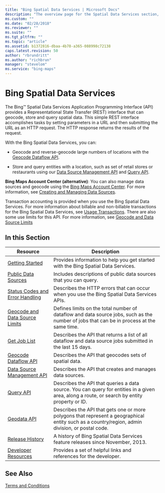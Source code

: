 ```yaml
---
title: "Bing Spatial Data Services | Microsoft Docs"
description: "The overview page for the Spatial Data Services section, which uses REST URLS to geocode, store and query spatial data. Describes what you can do with these API and contains a list of links to topics in this section with descriptions for each."
ms.custom: ""
ms.date: "02/28/2018"
ms.reviewer: ""
ms.suite: ""
ms.tgt_pltfrm: ""
ms.topic: "article"
ms.assetid: b1372816-dbaa-4b78-a365-088998c72138
caps.latest.revision: 50
author: "rbrundritt"
ms.author: "richbrun"
manager: "stevelom"
ms.service: "bing-maps"
---
```


# Bing Spatial Data Services

The Bing™ Spatial Data Services Application Programming Interface (API) provides a Representational State Transfer (REST) interface that can geocode, store and query spatial data. This simple REST interface accomplishes tasks by setting parameters in a URL and then submitting the URL as an HTTP request. The HTTP response returns the results of the request.  
  
 With the Bing Spatial Data Services, you can:  
  
- Geocode and reverse-geocode large numbers of locations with the [Geocode Dataflow API](geocode-dataflow-api/index.md).  
  
- Store and query entities with a location, such as set of retail stores or restaurants using our [Data Source Management API](data-source-management-api/index.md) and [Query API](query-api/index.md).  
  
 **Bing Maps Account Center (alternative)**:  You can also manage data sources and geocode using the [Bing Maps Account Center](https://www.bingmapsportal.com). For more information, see [Creating and Managing Data Sources](https://msdn.microsoft.com/library/hh698204.aspx).  
  
 Transaction accounting is provided when you use the Bing Spatial Data Services. For more information about billable and non-billable transactions for the Bing Spatial Data Services, see [Usage Transactions](https://msdn.microsoft.com/library/ff859477.aspx). There are also some use limits for this API. For more information, see [Geocode and Data Source Limits](../spatial-data-services/geocode-and-data-source-limits.md)  
  
## In this Section  
  
|Resource|Description|  
|-|-|  
|[Getting Started](../spatial-data-services/getting-started-with-the-spatial-data-services.md)|Provides information to help you get started with the Bing Spatial Data Services.|
|[Public Data Sources](public-data-sources/index.md)|Includes descriptions of public data sources that you can query.|  
|[Status Codes and Error Handling](../spatial-data-services/status-codes-and-error-handling.md)|Describes the HTTP errors that can occur when you use the Bing Spatial Data Services APIs.|  
|[Geocode and Data Source Limits](../spatial-data-services/geocode-and-data-source-limits.md)|Defines limits on the total number of dataflow and data source jobs, such as the number of jobs that can be in process at the same time.|  
|[Get Job List](../spatial-data-services/get-job-list.md)|Describes the API that returns a list of all dataflow and data source jobs submitted in the last 15 days.|  
|[Geocode Dataflow API](geocode-dataflow-api/index.md)|Describes the API that geocodes sets of spatial data.|  
|[Data Source Management API](data-source-management-api/index.md)|Describes the API that creates and manages data sources.|  
|[Query API](query-api/index.md)|Describes the API that queries a data source. You can query for entities in a given area, along a route, or search by entity property or ID.|  
|[Geodata API](../spatial-data-services/geodata-api.md)|Describes the API that gets one or more polygons that represent a geographical entity such as a country/region, admin division, or postal code.|  
|[Release History](../spatial-data-services/release-history.md)|A history of Bing Spatial Data Services feature releases since November, 2013.|  
|[Developer Resources](../spatial-data-services/developer-resources.md)|Provides a set of helpful links and references for the developer.|  
  
## See Also

 [Terms and Conditions](https://www.microsoft.com/maps/product/terms.html)
